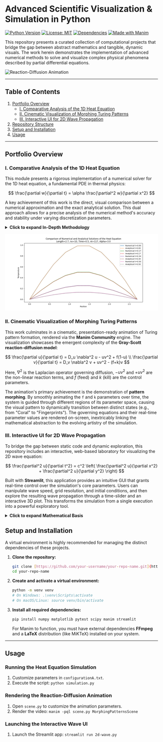 # **Advanced Scientific Visualization & Simulation in Python**

[![Python Version][python-badge]][python-link]
[![License: MIT][license-badge]][license-link]
[![Dependencies][deps-badge]][deps-link]
[![Made with Manim][manim-badge]][manim-link]

This repository presents a curated collection of computational projects that bridge the gap between abstract mathematics and tangible, dynamic visuals. The work herein demonstrates the implementation of advanced numerical methods to solve and visualize complex physical phenomena described by partial differential equations.

![Reaction-Diffusion Animation](https://media.giphy.com/media/KRONxvcKhaGjSjpDT1/giphy.gif)

---
## **Table of Contents**
1.  [Portfolio Overview](#portfolio-overview)
    * [I. Comparative Analysis of the 1D Heat Equation](#i-comparative-analysis-of-the-1d-heat-equation)
    * [II. Cinematic Visualization of Morphing Turing Patterns](#ii-cinematic-visualization-of-morphing-turing-patterns)
    * [III. Interactive UI for 2D Wave Propagation](#iii-interactive-ui-for-2d-wave-propagation)
2.  [Repository Structure](#repository-structure)
3.  [Setup and Installation](#setup-and-installation)
4.  [Usage](#usage)

---
## **Portfolio Overview**

### **I. Comparative Analysis of the 1D Heat Equation**

This module presents a rigorous implementation of a numerical solver for the 1D heat equation, a fundamental PDE in thermal physics:

$$
\frac{\partial w}{\partial t} = \alpha \frac{\partial^2 w}{\partial x^2}
$$

A key achievement of this work is the direct, visual comparison between a numerical approximation and the exact analytical solution. This dual approach allows for a precise analysis of the numerical method's accuracy and stability under varying discretization parameters.

<details>
<summary><b>Click to expand In-Depth Methodology</b></summary>

#### **Crank-Nicolson Method**
The numerical solution is achieved through a robust implementation of the **Crank-Nicolson** finite difference scheme. The simulation considers a 1D rod of length $L$ with an initial sinusoidal temperature distribution $w(x,0) = \sin(\frac{\pi x}{L})$ and fixed Dirichlet boundary conditions, $w(0,t) = w(L,t) = 0$.

The discretization of the heat equation using this method is:

$$
-r w_{i-1}^{n+1} + (1 + 2r)w_i^{n+1} - r w_{i+1}^{n+1} = r w_{i-1}^n + (1 - 2r) w_i^n + r w_{i+1}^n
$$

with the stencil coefficient $r = \frac{\alpha \Delta t}{2(\Delta x)^2}$. This implicit method is unconditionally stable for all values of $r$.

The linear system can be expressed in matrix form as $A \mathbf{w}^{n+1} = B \mathbf{w}^n$, where $A$ and $B$ are tridiagonal matrices:

$$
A = \begin{pmatrix}
1 & 0 & 0 & \cdots & 0 \\
-r & 1+2r & -r & \cdots & 0 \\
\vdots & \ddots & \ddots & \ddots & \vdots \\
0 & \cdots & -r & 1+2r & -r \\
0 & \cdots & 0 & 0 & 1
\end{pmatrix}
\quad
B = \begin{pmatrix}
1 & 0 & 0 & \cdots & 0 \\
r & 1-2r & r & \cdots & 0 \\
\vdots & \ddots & \ddots & \ddots & \vdots \\
0 & \cdots & r & 1-2r & r \\
0 & \cdots & 0 & 0 & 1
\end{pmatrix}
$$

#### **Analytical Solution**
For validation, the exact analytical solution is derived using a **Fourier sine series**. For the given initial and boundary conditions, the solution is:

$$
w(x,t) = \sin\left(\frac{\pi x}{L}\right) e^{-\alpha \left(\frac{\pi}{L}\right)^2 t}
$$

The program calculates this solution on the same grid, providing a direct benchmark for the numerical result.

</details>

![Heat Equation Plot](./Plot/Figure1.png)

### **II. Cinematic Visualization of Morphing Turing Patterns**

This work culminates in a cinematic, presentation-ready animation of Turing pattern formation, rendered via the **Manim Community** engine. The visualization showcases the emergent complexity of the **Gray-Scott reaction-diffusion model**:

$$
\frac{\partial u}{\partial t} = D_u \nabla^2 u - uv^2 + f(1-u) \\
\frac{\partial v}{\partial t} = D_v \nabla^2 v + uv^2 - (f+k)v
$$

Here, $\nabla^2$ is the Laplacian operator governing diffusion, $-uv^2$ and $+uv^2$ are the non-linear reaction terms, and $f$ (feed) and $k$ (kill) are the control parameters.

The animation's primary achievement is the demonstration of **pattern morphing**. By smoothly animating the `f` and `k` parameters over time, the system is guided through different regions of its parameter space, causing the visual pattern to dynamically transition between distinct states (e.g., from "Coral" to "Fingerprints"). The governing equations and their real-time parameter values are rendered on-screen, inextricably linking the mathematical abstraction to the evolving artistry of the simulation.

### **III. Interactive UI for 2D Wave Propagation**

To bridge the gap between static code and dynamic exploration, this repository includes an interactive, web-based laboratory for visualizing the 2D wave equation:

$$
\frac{\partial^2 u}{\partial t^2} = c^2 \left( \frac{\partial^2 u}{\partial x^2} + \frac{\partial^2 u}{\partial y^2} \right)
$$

Built with **Streamlit**, this application provides an intuitive GUI that grants real-time control over the simulation's core parameters. Users can manipulate wave speed, grid resolution, and initial conditions, and then explore the resulting wave propagation through a time-slider and an interactive 3D plot. This transforms the simulation from a single execution into a powerful exploratory tool.

<details>
<summary><b>Click to expand Mathematical Basis</b></summary>

The visualization is based on the analytical solution to the 2D wave equation on a rectangular membrane with fixed boundaries, derived via separation of variables. The displacement $u(x,y,t)$ is expressed as a double Fourier sine series:

$$
u(x,y,t) = \sum_{m=1}^{\infty} \sum_{n=1}^{\infty} \sin\left(\frac{m\pi x}{L_x}\right) \sin\left(\frac{n\pi y}{L_y}\right) \left( A_{mn} \cos(\omega_{mn} t) + B_{mn} \sin(\omega_{mn} t) \right)
$$

where $\omega_{mn} = c\pi \sqrt{\left(\frac{m}{L_x}\right)^2 + \left(\frac{n}{L_y}\right)^2}$ is the angular frequency for each $(m,n)$ mode. The coefficients $A_{mn}$ and $B_{mn}$ are calculated from the initial displacement and velocity of the membrane. The Streamlit app computes a truncated version of this series to generate the 3D surface.

</details>

## **Setup and Installation**

A virtual environment is highly recommended for managing the distinct dependencies of these projects.

1.  **Clone the repository:**
    ```bash
    git clone [https://github.com/your-username/your-repo-name.git](https://github.com/your-username/your-repo-name.git)
    cd your-repo-name
    ```

2.  **Create and activate a virtual environment:**
    ```bash
    python -m venv venv
    # On Windows: .\venv\Scripts\activate
    # On macOS/Linux: source venv/bin/activate
    ```

3.  **Install all required dependencies:**
    ```bash
    pip install numpy matplotlib pytest scipy manim streamlit
    ```
    For Manim to function, you must have external dependencies **FFmpeg** and a **LaTeX** distribution (like MiKTeX) installed on your system.

---
## **Usage**

### **Running the Heat Equation Simulation**
1.  Customize parameters in `configurationA.txt`.
2.  Execute the script: `python simulation.py`

### **Rendering the Reaction-Diffusion Animation**
1.  Open `scene.py` to customize the animation parameters.
2.  Render the video: `manim -pql scene.py MorphingPatternsScene`

### **Launching the Interactive Wave UI**
1.  Launch the Streamlit app: `streamlit run 2d-wave.py`


[python-badge]: https://img.shields.io/badge/Python-3.8+-blue.svg
[python-link]: https://www.python.org/downloads/
[license-badge]: https://img.shields.io/badge/License-MIT-yellow.svg
[license-link]: ./LICENSE
[deps-badge]: https://img.shields.io/badge/dependencies-multi--project-brightgreen.svg
[deps-link]: #setup-and-installation
[manim-badge]: https://img.shields.io/badge/Engine-ManimCE-blueviolet
[manim-link]: https://www.manim.community/
